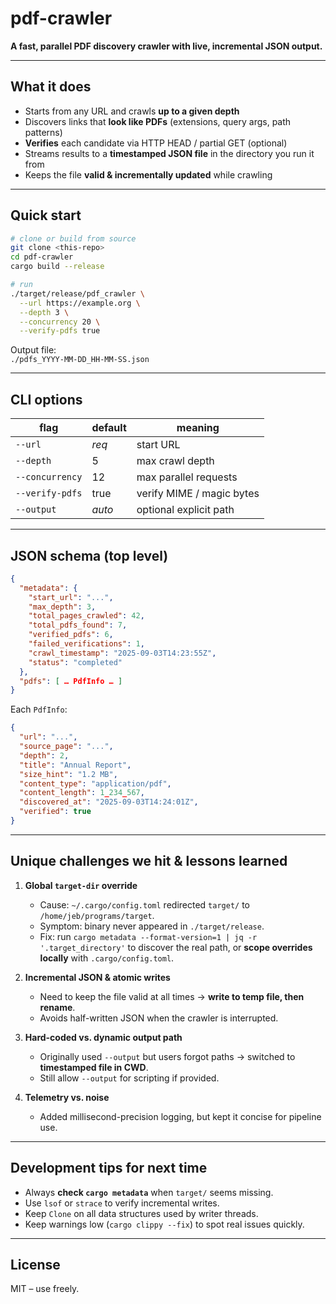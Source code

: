 # pdf-crawler  
**A fast, parallel PDF discovery crawler with live, incremental JSON output.**

---

## What it does  
- Starts from any URL and crawls **up to a given depth**  
- Discovers links that **look like PDFs** (extensions, query args, path patterns)  
- **Verifies** each candidate via HTTP HEAD / partial GET (optional)  
- Streams results to a **timestamped JSON file** in the directory you run it from  
- Keeps the file **valid & incrementally updated** while crawling

---

## Quick start  

```bash
# clone or build from source
git clone <this-repo>
cd pdf-crawler
cargo build --release

# run
./target/release/pdf_crawler \
  --url https://example.org \
  --depth 3 \
  --concurrency 20 \
  --verify-pdfs true
```

Output file:  
`./pdfs_YYYY-MM-DD_HH-MM-SS.json`

---

## CLI options  

| flag            | default | meaning |
|-----------------|---------|---------|
| `--url`         | *req*   | start URL |
| `--depth`       | 5       | max crawl depth |
| `--concurrency` | 12      | max parallel requests |
| `--verify-pdfs` | true    | verify MIME / magic bytes |
| `--output`      | *auto*  | optional explicit path |

---

## JSON schema (top level)

```json
{
  "metadata": {
    "start_url": "...",
    "max_depth": 3,
    "total_pages_crawled": 42,
    "total_pdfs_found": 7,
    "verified_pdfs": 6,
    "failed_verifications": 1,
    "crawl_timestamp": "2025-09-03T14:23:55Z",
    "status": "completed"
  },
  "pdfs": [ … PdfInfo … ]
}
```

Each `PdfInfo`:

```json
{
  "url": "...",
  "source_page": "...",
  "depth": 2,
  "title": "Annual Report",
  "size_hint": "1.2 MB",
  "content_type": "application/pdf",
  "content_length": 1_234_567,
  "discovered_at": "2025-09-03T14:24:01Z",
  "verified": true
}
```

---

## Unique challenges we hit & lessons learned  

1. **Global `target-dir` override**  
   - Cause: `~/.cargo/config.toml` redirected `target/` to `/home/jeb/programs/target`.  
   - Symptom: binary never appeared in `./target/release`.  
   - Fix: run `cargo metadata --format-version=1 | jq -r '.target_directory'` to discover the real path, or **scope overrides locally** with `.cargo/config.toml`.

2. **Incremental JSON & atomic writes**  
   - Need to keep the file valid at all times → **write to temp file, then rename**.  
   - Avoids half-written JSON when the crawler is interrupted.

3. **Hard-coded vs. dynamic output path**  
   - Originally used `--output` but users forgot paths → switched to **timestamped file in CWD**.  
   - Still allow `--output` for scripting if provided.

4. **Telemetry vs. noise**  
   - Added millisecond-precision logging, but kept it concise for pipeline use.

---

## Development tips for next time  

- Always **check `cargo metadata`** when `target/` seems missing.  
- Use `lsof` or `strace` to verify incremental writes.  
- Keep `Clone` on all data structures used by writer threads.  
- Keep warnings low (`cargo clippy --fix`) to spot real issues quickly.

---

## License  
MIT – use freely.
